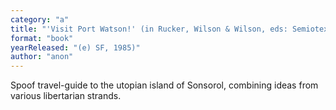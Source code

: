 ```yaml
---
category: "a"
title: "'Visit Port Watson!' (in Rucker, Wilson & Wilson, eds: Semiotext"
format: "book"
yearReleased: "(e) SF, 1985)"
author: "anon"
---
```

Spoof travel-guide to the utopian island of Sonsorol, combining ideas from various libertarian strands.